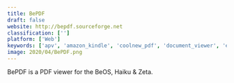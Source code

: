 ```yaml
---
title: BePDF
draft: false 
website: http://bepdf.sourceforge.net
classification: ['']
platform: ['Web']
keywords: ['apv', 'amazon_kindle', 'coolnew_pdf', 'document_viewer', 'ebookdroid', 'evince', 'flipping_pdf_reader', 'foxit_reader', 'google_docs_viewer', 'kitty', 'moon_reader', 'movavi_pdf_editor', 'mupdf', 'orion_viewer', 'pdf_expert', 'pdf_reader_x', 'pdf-xchange_viewer', 'putty', 'stdu_viewer', 'sumatra_pdf', 'windjview', 'xodo', 'calibre']
image: 2020/04/BePDF.png
---
```

BePDF is a PDF viewer for the BeOS, Haiku & Zeta.